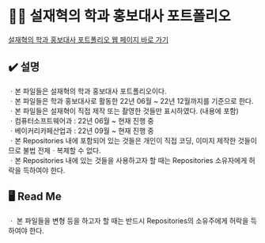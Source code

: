 # 👨‍💻 설재혁의 학과 홍보대사 포트폴리오

[설재혁의 학과 홍보대사 포트폴리오 웹 페이지 바로 가기](https://seuljaehyuk.github.io/Ambassadors-Portfolio/) <br>

## ✔️ 설명
ㆍ본 파일들은 설재혁의 학과 홍보대사 포트폴리오이다. <br>
ㆍ본 파일들은 학과 홍보대사로 활동한 22년 06월 ~ 22년 12월까지를 기준으로 한다. <br>
ㆍ본 파일들은 설재혁이 직접 제작 또는 촬영한 것들만 표시하였다. (내용에 포함) <br>
ㆍ컴퓨터소프트웨어과 : 22년 06월 ~ 현재 진행 중 <br>
ㆍ베이커리카페산업과 : 22년 09월 ~ 현재 진행 중 <br>
ㆍ본 Repositories 내에 포함되어 있는 것들은 개인이 직접 코딩, 이미지 제작한 것들이므로 불법 전제ㆍ복제할 수 없다. <br>
ㆍ본 Repositories 내에 있는 것들을 사용하고자 할 때는 Repositories 소유자에게 허락을 득하여야 한다. <br>

## 🖥 Read Me
ㆍ 본 파일들을 변형 등을 하고자 할 때는 반드시 Repositories의 소유주에게 허락을 득하여야 한다.
